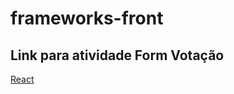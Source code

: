 # frameworks-front
## Link para atividade Form Votação
[React](https://www.chromatic.com/library?appId=60df0f0c887198003bda15fb&buildNumber=8)
